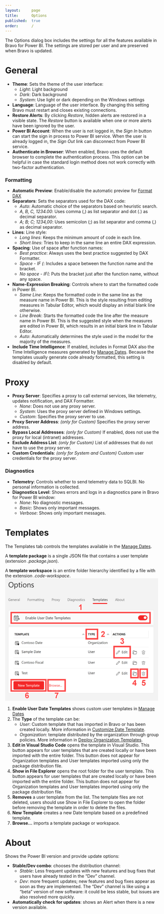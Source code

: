 ```yaml
---
layout:     page
title:      Options
published:  true
order:      /
---
```


The Options dialog box includes the settings for all the features available in Bravo for Power BI.
The settings are stored per user and are preserved when Bravo is updated.

# General
- **Theme**: Sets the theme of the user interface:
    - *Light*: Light background
    - *Dark*: Dark background
    - *System*: Use light or dark depending on the Windows settings
- **Language**: Language of the user interface. By changing this setting Bravo must restart and closes existing connections.
- **Restore Alerts**: By clicking *Restore*, hidden alerts are restored in a visible state. The *Restore* button is available when one or more alerts have been ignored by the user.
- **Power BI Account**: When the user is not logged in, the *Sign In* button can start the sign in process to Power BI service. When the user is already logged in, the *Sign Out* link can disconnect from Power BI service.
- **Authenticate in Browser**: When enabled, Bravo uses the default browser to complete the authentication process. This option can be helpful in case the standard login method does not work correctly with two-factor authentication.
### Formatting
- **Automatic Preview**: Enable/disable the automatic preview for [Format DAX](../features/format-dax.md)
- **Separators**: Sets the separators used for the DAX code:
    - *Auto*: Automatic choice of the separators based on heuristic search.
    - *A, B, C, 1234.00*: Uses comma (,) as list separator and dot (.) as decimal separator.
    - *A; B; C; 1234,00*: Uses semicolon (;) as list separator and comma (,) as decimal separator.
- **Lines**: Line style:
    - *Long lines*: Keeps the minimum amount of code in each line.
    - *Short lines*: Tries to keep in the same line an entire DAX expression.
- **Spacing**: Use of space after function names:
    - *Best practice*: Always uses the best practice suggested by DAX Formatter.
    - *Space - IF (*: Includes a space between the function name and the bracket.
    - *No space - IF(*: Puts the bracket just after the function name, without any space.
- **Name-Expression Breaking**: Controls where to start the formatted code in Power BI.
    - *Same Line*: Keeps the formatted code in the same line as the measure name in Power BI. This is the style resulting from editing measures in Tabular Editor, which would display an initial blank line otherwise.
    - *Line Break*: Starts the formatted code the line after the measure name in Power BI. This is the suggested style when the measures are edited in Power BI, which results in an initial blank line in Tabular Editor.
    - *Auto*: Automatically determines the style used in the model for the majority of the measures.
- **Include Time Intelligence**: If enabled, includes in Format DAX also the Time Intelligence measures generated by [Manage Dates](../features/manage-dates/index.md). Because the templates usually generate code already formatted, this setting is disabled by default.
# Proxy
- **Proxy Server**: Specifies a proxy to call external services, like telemetry, updates notification, and DAX Formatter.
    - *None*: Does not use any proxy server.
    - *System*: Uses the proxy server defined in Windows settings.
    - *Custom*: Specifies the proxy server to use.
- **Proxy Server Address**: *(only for Custom)* Specifies the proxy server address.
- **Bypass Local Addresses**: *(only for Custom)* If enabled, does not use the proxy for local (intranet) addresses.
- **Exclude Address List**: *(only for Custom)* List of addresses that do not have to use the proxy server.
- **Custom Credentials**: *(only for System and Custom)* Custom user credentials for the proxy server.
### Diagnostics
- **Telemetry**: Controls whether to send telemetry data to SQLBI. No personal information is collected.
- **Diagnostics Level**: Shows errors and logs in a diagnostics pane in Bravo for Power BI window:
    - *None*: No diagnostic messages.
    - *Basic*: Shows only important messages.
    - *Verbose*: Shows only important messages.
    
# Templates
The Templates tab controls the templates available in the [Manage Dates](../features/manage-dates/index.md).

A **template package** is a single JSON file that contains a user template (extension *.package.json*).

A **template workspace** is an entire folder hierarchy identified by a file with the extension *.code-workspace*.
<img src="images/options-01.png" width="500">
1. **Enable User Date Templates** shows custom user templates in [Manage Dates](../features/manage-dates/index.md)
2. The **Type** of the template can be:
    - *User*: Custom template that has imported in Bravo or has been created locally. More information in [Customize Date Template](../features/manage-dates/customize-date-template.md).
    - *Organization*: template distributed by the organization through group policies. More information in [Deploy Organization Templates](../features/manage-dates/deploy-organization-templates.md).
3. **Edit in Visual Studio Code** opens the template in Visual Studio. This button appears for user templates that are created locally or have been imported with the entire folder. This button does not appear for Organization templates and User templates imported using only the package distribution file.
4. **Show in File Explorer** opens the root folder for the user template. This button appears for user templates that are created locally or have been imported with the entire folder. This button does not appear for Organization templates and User templates imported using only the package distribution file.
5. **Removes** a user template from the list. The template files are not deleted, users should use Show in File Explorer to open the folder before removing the template in order to delete the files.
6. **New Template** creates a new Date template based on a predefined template.
7. **Browse...** imports a template package or workspace.

# About
Shows the Power BI version and provide update options:
- **Stable/Dev combo**: chooses the distribution channel:
    - *Stable*: Less frequent updates with new features and bug fixes that users have already tested in the “Dev” channel.
    - *Dev*: more frequent updates; new features and bug fixes appear as soon as they are implemented. The “Dev” channel is like using a “beta” version of new software: it could be less stable, but issues are also resolved more quickly.
- **Automatically check for updates**: shows an Alert when there is a new version available.
